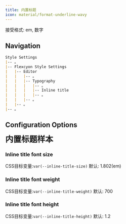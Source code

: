 ```yaml
---
title: 内置标题
icon: material/format-underline-wavy
---
```


接受格式: em, 数字

## Navigation

```md
Style Settings
|-- 。
|-- Flexcyon Style Settings
|   |-- Editor
|   |   |-- 。
|   |   |-- Typography
|   |   |   |-- 。
|   |   |   |-- Inline title
|   |   |   |-- 。
|   |   |-- 。
|   |-- 。
|-- 。
```

## Configuration Options

<span style="font-size: 1.802em; font-weight: 700; line-height: 1.2;">
内置标题样本</span>

### Inline title font size

CSS目标变量:`var(--inline-title-size)`
默认: 1.802(em)

### Inline title font weight

CSS目标变量:`var(--inline-title-weight)`
默认: 700

### Inline title font height

CSS目标变量:`var(--inline-title-height)`
默认: 1.2


